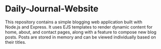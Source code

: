 # Daily-Journal-Website
This repository contains a simple blogging web application built with Node.js and Express. It uses EJS templates to render dynamic content for home, about, and contact pages, along with a feature to compose new blog posts. Posts are stored in memory and can be viewed individually based on their titles.
